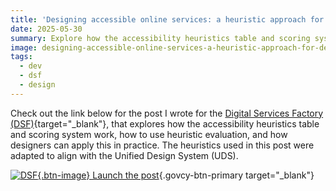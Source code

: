 ```yaml
---
title: 'Designing accessible online services: a heuristic approach for designers (By DSF)'
date: 2025-05-30
summary: Explore how the accessibility heuristics table and scoring system work, how to use heuristic evaluation, and how designers can apply this in practice.
image: designing-accessible-online-services-a-heuristic-approach-for-designers-2.png
tags:
  - dev
  - dsf
  - design
---
```

Check out the link below for the post I wrote for the [Digital Services Factory (DSF)](https://dsf.dmrid.gov.cy/){target="_blank"}, that explores how the accessibility heuristics table and scoring system work, how to use heuristic evaluation, and how designers can apply this in practice. The heuristics used in this post were adapted to align with the Unified Design System (UDS).

[![DSF](/img/dsf-small-white-icon.svg){.btn-image} Launch the post](https://dsf.dmrid.gov.cy/2025/05/30/designing-accessible-online-services-a-heuristic-approach-for-designers/){.govcy-btn-primary target="_blank"}